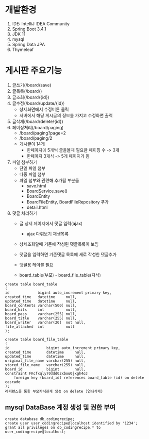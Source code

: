 # 개발환경
1. IDE: IntelliJ IDEA Community
2. Spring Boot 3.4.1
3. JDK 11
4. mysql
5. Spring Data JPA
6. Thymeleaf

# 게시판 주요기능
1. 글쓰기(/board/save)
2. 글목록(/board/)
3. 글조회(/board/{id})
4. 글수정(/board/update/{id})
   - 상세화면에서 수정버튼 클릭
   - 서버에서 해당 게시글의 정보를 가지고 수정화면 출력
5. 글삭제(/board/delete/{id})
6. 페이징처리(/board/paging)
   - /board/paging?page=2
   - /board/paging/2
   - 게시글이 14개
     - 한페이지에 5개씩 글을볼때 필요한 페이징 수 -> 3개
     - 한페이지 3개식 -> 5개 페이지가 됨
7. 파일 첨부하기
   - 단일 파일 첨부
   - 다중 파일 첨부
   - 파일 첨부와 관련해 추가될 부분들
     - save.html
     - BoardService.save()
     - BoardEntity
     - BoardFileEntity, BoardFileRepository 푸가
     - detail.html
8. 댓글 처리하기
   - 글 상세 페이지에서 댓글 입력(ajax)
     - ajax 다뤄보기 재생목록
   - 상세조회할때 기존에 작성된 댓글목록이 보임
   - 댓글을 입력하면 기존댓글 목록에 새로 작성한 댓글추가
   - 댓글용 테이블 필요



    - board_table(부모) - board_file_table(자식)
```
create table board_table
(
id             bigint auto_increment primary key,
created_time   datetime     null,
updated_time   datetime     null,
board_contents varchar(500) null,
board_hits     int          null,
board_pass     varchar(255) null,
board_title    varchar(255) null,
board_writer   varchar(20)  not null,
file_attached  int          null
);

create table board_file_table
(
id                 bigint auto_increment primary key,
created_time       datetime     null,
updated_time       datetime     null,
original_file_name varchar(255) null,
stored_file_name   varchar(255) null,
board_id           bigint       null,
constraint FKcfxqly70ddd02xbou0jxgh4o3
    foreign key (board_id) references board_table (id) on delete cascade
);
레퍼런스를 통한 부모자식관계 생성 on delete (연쇄삭제)
```


## mysql DataBase 계정 생성 및 권한 부여
```
create database db_codingrecipe;
create user user_codingrecipe@localhost identified by '1234';
grant all privileges on db_codingrecipe.* to user_codingrecipe@localhost;
```
